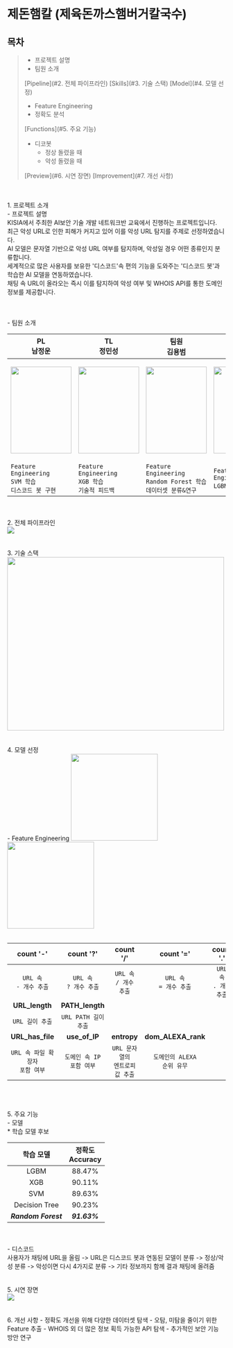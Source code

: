 제돈햄칼 (제육돈까스햄버거칼국수)
==================================
## 목차

> <a id="1. 프로젝트 소개"></a>
>   - 프로젝트 설명
>   - 팀원 소개
>
> [Pipeline](#2. 전체 파이프라인)
> [Skills](#3. 기술 스택)
> [Model](#4. 모델 선정)
>
>   - Feature Engineering
>   - 정확도 분석
>  
> [Functions](#5. 주요 기능)
>  - 디코봇
>       - 정상 돌렸을 때
>       - 악성 돌렸을 때
>
> [Preview](#6. 시연 장면)
> [Improvement](#7. 개선 사항)
<br>
<br>
1. 프로젝트 소개
<br>
- 프로젝트 설명
<br>
KISIA에서 주최한 AI보안 기술 개발 네트워크반 교육에서 진행하는 프로젝트입니다.
<br>
최근 악성 URL로 인한 피해가 커지고 있어 이를 악성 URL 탐지를 주제로 선정하였습니다.
<br>
AI 모델은 문자열 기반으로 악성 URL 여부를 탐지하며, 악성일 경우 어떤 종류인지 분류합니다.
<br>
세계적으로 많은 사용자를 보유한 '디스코드'속 편의 기능을 도와주는 '디스코드 봇'과 학습한 AI 모델을 연동하였습니다.
<br>
채팅 속 URL이 올라오는 즉시 이를 탐지하여 악성 여부 및 WHOIS API를 통한 도메인 정보를 제공합니다.
<br>
<br>
<br>
<br>
- 팀원 소개
<br>

| PL<br>남정운                                                                                                                                | TL<br>정민성                                                                                                                                | 팀원<br>김용범                                                                                                                              | 팀원<br>강승구                                                                                                                              | 팀원<br>한승헌                                                                                                                              |
|---------------------------------------------------------------------------------------------------------------------------------------------|---------------------------------------------------------------------------------------------------------------------------------------------|---------------------------------------------------------------------------------------------------------------------------------------------|---------------------------------------------------------------------------------------------------------------------------------------------|---------------------------------------------------------------------------------------------------------------------------------------------|
| <p align="center"><img src="https://github.com/user-attachments/assets/17984ec1-4d16-427e-89ed-ca4e42478b62" width="140" height="200"/></p> | <p align="center"><img src="https://github.com/user-attachments/assets/020342da-9da4-45cf-a756-44d3f102d723" width="140" height="200"/></p> | <p align="center"><img src="https://github.com/user-attachments/assets/9fe7ca3b-eeb5-4984-b063-34545cdf2456" width="140" height="200"/></p> | <p align="center"><img src="https://github.com/user-attachments/assets/a5e88cbb-4696-461f-978f-edf95d58d054" width="140" height="200"/></p> | <p align="center"><img src="https://github.com/user-attachments/assets/0588dae5-edca-45d4-a85f-e4c8428e640c" width="140" height="200"/></p> |
| `Feature Engineering`<br>`SVM 학습`<br>`디스코드 봇 구현`                                                                             | `Feature Engineering`<br>`XGB 학습`<br>`기술적 피드백`                                                                                | `Feature Engineering`<br>`Random Forest 학습`<br>`데이터셋 분류&연구`                                                                 | `Feature Engineering`<br>`LGBM 학습`                                                                                                    | `Decision Tree 학습`<br>`학습 모델 분류`<br>`데이터셋 관리`                                                                           |



<br>
<br>
2. 전체 파이프라인
<br>
<img src="https://github.com/user-attachments/assets/7a25dca1-cace-4b46-bd9f-c58d62428ce3"/>
<br>
<br>
<br>
3. 기술 스택
<br>
<img src="https://github.com/user-attachments/assets/7c54e3c0-afd0-4a6d-a892-d87f937b2046" width="500" height="400"/>
<br>
<br>
<br>
4. 모델 선정
<br>
- Feature Engineering
<img src="https://github.com/user-attachments/assets/da7ce42a-4605-49af-9d5e-1a78a554e30d" width="200" height="200"/>
<img src="https://github.com/user-attachments/assets/94e40381-8369-4d8b-b794-ed5ecc70ed9d" width="200" height="200"/>
<br>
<br>

|         **count '-'**         |         **count '?'**         |         **count '/'**         |         **count '='**         |         **count '.'**         |
|:-----------------------------:|:-----------------------------:|:-----------------------------:|:-----------------------------:|:-----------------------------:|
| `URL 속`<br>`- 개수 추출` | `URL 속`<br>`? 개수 추출` | `URL 속`<br>`/ 개수 추출` | `URL 속`<br>`= 개수 추출` | `URL 속`<br>`. 개수 추출` |
|         **URL_length**        |        **PATH_length**        |                               |                               |                               |
|         `URL 길이 추출`         |      `URL PATH 길이 추출`       |                               |                               |                               |
|        **URL_has_file**       |         **use_of_IP**         |          **entropy**          |       **dom_ALEXA_rank**      |                               |
|  `URL 속 파일 확장자`<br>`포함 여부` | `도메인 속 IP`<br>`포함 여부` |   `URL 문자열의`<br>`엔트로피 값 추출`   |    `도메인의 ALEXA`<br>`순위 유무`   |                               |

<br>
<br>
<br>
5. 주요 기능
<br>
- 모델
<br>
* 학습 모델 후보
<br>

|      학습 모델      | 정확도<br>Accuracy |
|:-------------------:|:----------------------:|
|         LGBM        |         88.47%         |
|         XGB         |         90.11%         |
|         SVM         |         89.63%         |
|    Decision Tree    |         90.23%         |
| **_Random Forest_** |      **_91.63%_**      |

<br>
<br>
- 디스코드
<br>
사용자가 채팅에 URL을 올림 -> URL은 디스코드 봇과 연동된 모델이 분류 -> 정상/악성 분류 -> 악성이면 다시 4가지로 분류 -> 기타 정보까지 함께 결과 채팅에 올려줌
<br>
<br>
<br>
5. 시연 장면
<br>
<img src="https://github.com/user-attachments/assets/25d2460a-c5cd-4b45-b7c9-8a44eaeaea84"/>
<br>
<br>
<br>
6. 개선 사항
- 정확도 개선을 위해 다양한 데이터셋 탐색
- 오탐, 미탐을 줄이기 위한 Feature 추출
- WHOIS 외 더 많은 정보 획득 가능한 API 탐색
- 추가적인 보안 기능 방안 연구

